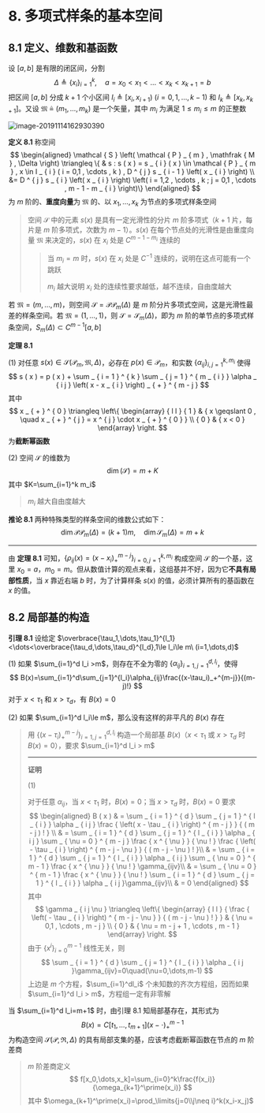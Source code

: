 # 8. 多项式样条的基本空间

## 8.1 定义、维数和基函数

设 $[a,b]$ 是有限的闭区间，分割
$$
\Delta\triangleq\{x_i\}_{i=1}^k,\quad a=x_0<x_1<\dots<x_{k}<x_{k+1}=b
$$
把区间 $[a,b]$ 分成 $k+1$ 个小区间 $I_i\triangleq [x_i,x_{i+1})\ (i=0,1,\dots,k-1)$ 和 $I_k\triangleq[x_k,x_{k+1}]$。又设 $\mathfrak{M}\triangleq (m_1,\dots,m_k)$ 是一个矢量，其中 $m_i$ 为满足 $1\le m_i \le m$ 的正整数

![image-20191114162930390](assets/image-20191114162930390.jpg)

**定义 8.1** 称空间
$$
\begin{aligned}
\mathcal { S } \left( \mathcal { P } _ { m } , \mathfrak { M } , \Delta \right) \triangleq \{ & s : s ( x ) = s _ { i } ( x ) \in \mathcal { P } _ { m } , x \in I _ { i } ( i = 0,1 , \cdots , k ) , D ^ { j } s _ { i - 1 } \left( x _ { i } \right) \\
&= D ^ { j } s _ { i } \left( x _ { i } \right) \left( i = 1,2 , \cdots , k ; j = 0,1 , \cdots , m - 1 - m _ { i } \right)\}
\end{aligned}
$$
为 $m$ 阶的、**重度向量**为 $\mathfrak{M}$ 的、以 $x_1,\dots,x_k$ 为节点的多项式样条空间

> 空间 $\mathcal{S}$ 中的元素 $s(x)$ 是具有一定光滑性的分片 $m$ 阶多项式（$k+1$ 片，每片是 $m$ 阶多项式，次数为 $m-1$）。$s(x)$ 在每个节点处的光滑性是由重度向量 $\mathfrak{M}$ 来决定的，$s(x)$ 在 $x_i$ 处是 $C^{m-1-m_i}$ 连续的
>
> > 当 $m_i=m$ 时，$s(x)$ 在 $x_i$ 处是 $C^{-1}$ 连续的，说明在这点可能有一个跳跃
> >
> > $m_i$ 越大说明 $x_i$ 处的连续性要求越低，越不连续，自由度越大

若 $\mathfrak{M}=(m,\dots,m)$，则空间 $\mathcal{S}=\mathcal{P}\mathcal{P}_m(\Delta)$ 是 $m$ 阶分片多项式空间，这是光滑性最差的样条空间。若 $\mathfrak{M}=(1,\dots,1)$，则 $\mathcal{S}=\mathcal{S}_m(\Delta)$，即为 $m$ 阶的单节点的多项式样条空间，$S_m(\Delta)\subset C^{m-1}[a,b]$ 

**定理 8.1** 

(1) 对任意 $s(x)\in \mathcal{S}(\mathcal{P}_m,\mathfrak{M},\Delta)$，必存在 $p(x)\in \mathcal{P}_m$，和实数 $\{\alpha_{ij}\}_{i,j=1}^{k,m_i}$ 使得
$$
s ( x ) = p ( x ) + \sum _ { i = 1 } ^ { k } \sum _ { j = 1 } ^ { m _ { i } } \alpha _ { i j } \left( x - x _ { i } \right) _ { + } ^ { m - j }
$$
其中
$$
x _ { + } ^ { 0 } \triangleq \left\{ \begin{array} { l l } { 1 } & { x \geqslant 0 , \quad x _ { + } ^ { j } = x ^ { j } \cdot x _ { + } ^ { 0 } } \\ { 0 } & { x < 0 } \end{array} \right.
$$
为**截断幂函数** 

(2) 空间 $\mathcal{S}$ 的维数为
$$
\dim(\mathcal{S})=m+K
$$
其中 $K=\sum_{i=1}^k m_i$ 

> $m_i$ 越大自由度越大

**推论 8.1** 两种特殊类型的样条空间的维数公式如下：
$$
\operatorname { dim } \mathcal { P } \mathcal { P } _ { m } ( \Delta ) = ( k + 1 ) m , \quad \operatorname { dim } \mathcal { S } _ { m } ( \Delta ) = m + k
$$

---

由 **定理 8.1** 可知，$\left\{\rho_{ij}(x)=(x-x_i)_+^{m-j}\right\}_{i=0,j=1}^{k,m_i}$ 构成空间 $\mathcal{S}$ 的一个基，这里 $x_0=a$，$m_0=m$。但从数值计算的观点来看，这组基并不好，因为它**不具有局部性质**，当 $x$ 靠近右端 $b$ 时，为了计算样条 $s(x)$ 的值，必须计算所有的基函数在 $x$ 的值。

## 8.2 局部基的构造

**引理 8.1** 设给定 $\overbrace{\tau_1,\dots,\tau_1}^{l_1}<\dots<\overbrace{\tau_d,\dots,\tau_d}^{l_d},1\le l_i\le m\ (i=1,\dots,d)$ 

(1) 如果 $\sum_{i=1}^d l_i >m$，则存在不全为零的 $\{\alpha_{ij}\}_{i=1,j=1}^{d,l_i}$，使得
$$
B(x)=\sum_{i=1}^d\sum_{j=1}^{l_i}\alpha_{ij}\frac{(x-\tau_i)_+^{m-j}}{(m-j)!}
$$
对于 $x<\tau_1$ 和 $x>\tau_d$，有 $B(x)=0$ 

(2) 如果 $\sum_{i=1}^d l_i\le m$，那么没有这样的非平凡的 $B(x)$ 存在

> 用 $\{(x-\tau_i)_+^{m-j}\}_{i=1,j=1}^{d,l_i}$ 构造一个局部基 $B(x)$（$x<\tau_1$ 或 $x>\tau_d$ 时 $B(x)=0$），要求 $\sum_{i=1}^d l_i > m$ 
>
> ---
>
> **证明** 
>
> (1)
>
> 对于任意 $\alpha_{ij}$，当 $x<\tau_1$ 时，$B(x)=0$；当 $x>\tau_d$ 时，$B(x)=0$ 要求
> $$
> \begin{aligned}
> B ( x ) & = \sum _ { i = 1 } ^ { d } \sum _ { j = 1 } ^ { l _ { i } } \alpha _ { i j } \frac { \left( x - \tau _ { i } \right) ^ { m - j } } { ( m - j ) ! } \\
> & = \sum _ { i = 1 } ^ { d } \sum _ { j = 1 } ^ { l _ { i } } \alpha _ { i j } \sum _ { \nu = 0 } ^ { m - j } \frac { x ^ { \nu } } { \nu ! } \frac { \left( - \tau _ { i } \right) ^ { m - j - \nu } } { ( m - j - \nu ) ! }\\
> & = \sum _ { i = 1 } ^ { d } \sum _ { j = 1 } ^ { l _ { i } } \alpha _ { i j } \sum _ { \nu = 0 } ^ { m - 1 } \frac { x ^ { \nu } } { \nu ! } \gamma_{ijv}\\
> & = \sum _ { \nu = 0 } ^ { m - 1 } \frac { x ^ { \nu } } { \nu ! } \sum _ { i = 1 } ^ { d } \sum _ { j = 1 } ^ { l _ { i } } \alpha _ { i j }\gamma_{ijv}\\
> & = 0
> \end{aligned}
> $$
> 其中
> $$
> \gamma _ { i j \nu } \triangleq \left\{ \begin{array} { l l } { \frac { \left( - \tau _ { i } \right) ^ { m - j - \nu } } { ( m - j - \nu ) ! } } & { \nu = 0,1 , \cdots , m - j } \\ { 0 } & { \nu = m - j + 1 , \cdots , m - 1 } \end{array} \right.
> $$
> 由于 $\{x^{i}\}_{i=0}^{m-1}$ 线性无关，则
> $$
> \sum _ { i = 1 } ^ { d } \sum _ { j = 1 } ^ { l _ { i } } \alpha _ { i j }\gamma_{ijv}=0\quad(\nu=0,\dots,m-1)
> $$
> 上边是 $m$ 个方程，$\sum_{i=1}^dl_i$ 个未知数的齐次方程组，因而如果 $\sum_{i=1}^d l_i > m$，方程组一定有非零解

当 $\sum_{i=1}^d l_i=m+1$ 时，由引理 8.1 知局部基存在，其形式为
$$
B(x)=C[t_1,\dots,t_{m+1}](x-\cdot)_+^{m-1}
$$
为构造空间 $\mathcal{S}(\mathcal{P},\mathfrak{R},\Delta)$ 的具有局部支集的基，应该考虑截断幂函数在节点的 $m$ 阶差商

> $m$ 阶差商定义
> $$
> f[x_0,\dots,x_k]=\sum_{i=0}^k\frac{f(x_i)}{\omega_{k+1}^\prime(x_i)}
> $$
> 其中 $\omega_{k+1}^\prime(x_i)=\prod_\limits{j=0\\j\neq i}^k(x_i-x_j)$ 

